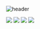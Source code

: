 ![header](https://capsule-render.vercel.app/api?type=Rounded&color=CDF3D4&height=300&section=header&text=Welcome&fontSize=90&fontColor=FFFFFF)

<img src="https://img.shields.io/badge/Python-3776AB?style=for-the-badge&logo=Python&&logoColor=white">
<img src="https://img.shields.io/badge/Djanog-092E20?style=for-the-badge&logo=django&&logoColor=black">
<img src="https://img.shields.io/badge/mysql-4479A1?style=for-the-badge&logo=mysql&&logoColor=black">
<img src="https://img.shields.io/badge/Python-informational?style=for-the-badge&logo=Python&&logoColor=blue">
